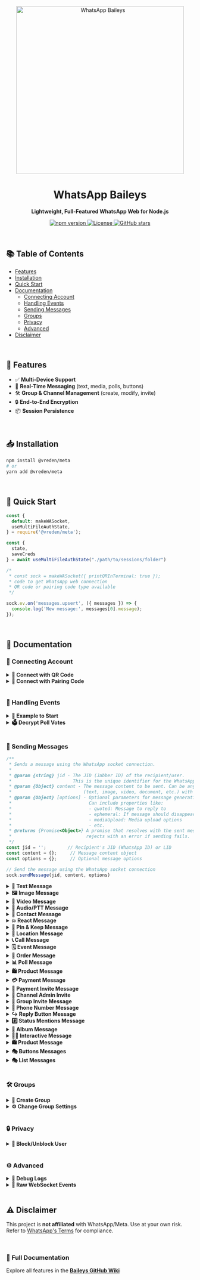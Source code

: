 <div align="center">
  <img src="https://files.catbox.moe/gw41eq.png" alt="WhatsApp Baileys" width="450"/>  

  <h1>WhatsApp Baileys</h1>
  <p><strong>Lightweight, Full-Featured WhatsApp Web for Node.js</strong></p>
  
  <p>
    <a href="https://npmjs.com/package/@whiskeysockets/baileys">
      <img src="https://img.shields.io/npm/v/@whiskeysockets/baileys?color=blue&logo=npm" alt="npm version">
    </a>
    <a href="https://github.com/whiskeysockets/baileys/blob/main/LICENSE">
      <img src="https://img.shields.io/github/license/whiskeysockets/baileys?color=green" alt="License">
    </a>
    <a href="https://github.com/whiskeysockets/baileys/stargazers">
      <img src="https://img.shields.io/github/stars/whiskeysockets/baileys?color=yellow&logo=github" alt="GitHub stars">
    </a>
  </p>
</div>

<br>

## 📚 Table of Contents  
- [Features](#-features)  
- [Installation](#-installation)  
- [Quick Start](#-quick-start)  
- [Documentation](#-documentation)  
  - [Connecting Account](#-connecting-account)  
  - [Handling Events](#-handling-events)  
  - [Sending Messages](#-sending-messages)  
  - [Groups](#-groups)  
  - [Privacy](#-privacy)  
  - [Advanced](#-advanced)  
- [Disclaimer](#-disclaimer)  

<br>

## 🌟 Features
- ✅ **Multi-Device Support**  
- 🔄 **Real-Time Messaging** (text, media, polls, buttons)  
- 🛠️ **Group & Channel Management** (create, modify, invite)  
- 🔒 **End-to-End Encryption**  
- 📦 **Session Persistence**  

<br>

## 📥 Installation
```bash
npm install @vreden/meta
# or
yarn add @vreden/meta
```

<br>

## 🚀 Quick Start
```javascript
const {
  default: makeWASocket,
  useMultiFileAuthState,
} = require('@vreden/meta');

const {
  state,
  saveCreds
} = await useMultiFileAuthState("./path/to/sessions/folder")

/*
 * const sock = makeWASocket({ printQRInTerminal: true });
 * code to get WhatsApp web connection
 * QR code or pairing code type available
 */

sock.ev.on('messages.upsert', ({ messages }) => {
  console.log('New message:', messages[0].message);
});
```

<br>

## 📖 Documentation

### 🔌 Connecting Account
<details>
<summary><strong>🔗 Connect with QR Code</strong></summary>

```javascript
const sock = makeWASocket({
  printQRInTerminal: true, // true to display QR Code
  auth: state
})
```
</details>

<details>
<summary><strong>🔢 Connect with Pairing Code</strong></summary>

```javascript
const sock = makeWASocket({
  printQRInTerminal: false, // false so that the pairing code is not disturbed
  auth: state
})

if (!sock.authState.creds.registered) {
  const number = "62xxxx"

  // use default pairing code (default 1-8)
  const code = await sock.requestPairingCode(number)

  // use customer code pairing (8 digit)
  const customCode = "ABCD4321"
  const code = await sock.requestPairingCode(number, customCode)
  console.log(code)
}
```
</details>

<br>

### 📡 Handling Events
<details>
<summary><strong>📌 Example to Start</strong></summary>

```javascript
sock.ev.on('messages.upsert', ({ messages }) => {
  console.log('New message:', messages[0].message);
});
```
</details>

<details>
<summary><strong>🗳️ Decrypt Poll Votes</strong></summary>

```javascript
sock.ev.on('messages.update', (m) => {
  if (m.pollUpdates) console.log('Poll vote:', m.pollUpdates);
});
```
</details>

<br>

### 📨 Sending Messages

```javascript
/**
 * Sends a message using the WhatsApp socket connection.
 * 
 * @param {string} jid - The JID (Jabber ID) of the recipient/user.
 *                       This is the unique identifier for the WhatsApp user/group.
 * @param {Object} content - The message content to be sent. Can be any valid message type
 *                           (text, image, video, document, etc.) with required parameters.
 * @param {Object} [options] - Optional parameters for message generation and sending.
 *                             Can include properties like:
 *                             - quoted: Message to reply to
 *                             - ephemeral: If message should disappear after viewing
 *                             - mediaUpload: Media upload options
 *                             - etc.
 * @returns {Promise<Object>} A promise that resolves with the sent message info or
 *                            rejects with an error if sending fails.
 */
const jid = '';        // Recipient's JID (WhatsApp ID) or LID
const content = {};     // Message content object
const options = {};     // Optional message options

// Send the message using the WhatsApp socket connection
sock.sendMessage(jid, content, options)
```

<details>
<summary><strong>📝 Text Message</strong></summary>

```javascript
// Simple Text
await sock.sendMessage(jid, { text: 'Hello!' });
```

```javascript
// Text with link preview
await sock.sendMessage(jid, {
  text: 'Visit https://example.com',
  linkPreview: {
    'canonical-url': 'https://example.com',
    title: 'Example Domain',
    description: 'A demo website',
    jpegThumbnail: fs.readFileSync('preview.jpg')
  }
});
```

```javascript
// With Quoted Reply
await sock.sendMessage(jid, { text: 'Hello!' }, { quoted: message });
```
</details>


<details>
<summary><strong>🖼️ Image Message</strong></summary>

```javascript
// With local file buffer
await sock.sendMessage(jid, { 
  image: fs.readFileSync('image.jpg'),
  caption: 'My cat!',
  mentions: ['1234567890@s.whatsapp.net'] // Tag users
});
```

```javascript
// With URL
await sock.sendMessage(jid, { 
  image: { url: 'https://example.com/image.jpg' },
  caption: 'Downloaded image'
});
```
</details>

<details>
<summary><strong>🎥 Video Message</strong></summary>

```javascript
// With Local File
await sock.sendMessage(jid, { 
  video: fs.readFileSync('video.mp4'),
  caption: 'Funny clip!'
});
```

```javascript
// With URL File
await sock.sendMessage(jid, { 
  video: { url: 'https://example.com/video.mp4' },
  caption: 'Streamed video'
});
```

```javascript
// View Once Message
await sock.sendMessage(jid, {
  video: fs.readFileSync('secret.mp4'),
  viewOnce: true // Disappears after viewing
});
```
</details>

<details>
<summary><strong>🎵 Audio/PTT Message</strong></summary>

```javascript
// Regular audio
await sock.sendMessage(jid, { 
  audio: fs.readFileSync('audio.mp3'),
  ptt: false // For music
});
```

```javascript
// Push-to-talk (PTT)
await sock.sendMessage(jid, { 
  audio: fs.readFileSync('voice.ogg'),
  ptt: true, // WhatsApp voice note
  waveform: [0, 1, 0, 1, 0] // Optional waveform
});
```
</details>

<details>
<summary><strong>👤 Contact Message</strong></summary>

```javascript
const vcard = 'BEGIN:VCARD\n' // metadata of the contact card
  + 'VERSION:3.0\n' 
  + 'FN:Jeff Singh\n' // full name
  + 'ORG:Ashoka Uni\n' // the organization of the contact
  + 'TELtype=CELLtype=VOICEwaid=911234567890:+91 12345 67890\n' // WhatsApp ID + phone number
  + 'END:VCARD'

await sock.sendMessage(jid, { 
  contacts: { 
    displayName: 'Your Name', 
    contacts: [{ vcard }] 
  }
})
```
</details>

<details>
<summary><strong>💥 React Message</strong></summary>

```javascript
await sock.sendMessage(jid, {
  react: {
    text: '👍', // use an empty string to remove the reaction
    key: message.key
  }
})
```
</details>

<details>
<summary><strong>📌 Pin & Keep Message</strong></summary>

| Time  | Seconds        |
|-------|----------------|
| 24h    | 86.400        |
| 7d     | 604.800       |
| 30d    | 2.592.000     |

```javascript
// Pin Message
await sock.sendMessage(jid, {
  pin: {
    type: 1, // 2 to remove
    time: 86400,
    key: message.key
  }
})
```

```javascript
// Keep message
await sock.sendMessage(jid, {
  keep: {
    key: message.key,
    type: 1 // or 2 to remove
  }
})
```
</details>

<details>
<summary><strong>📍 Location Message</strong></summary>

```javascript
// Static location
await sock.sendMessage(jid, {
  location: {
    degreesLatitude: 37.422,
    degreesLongitude: -122.084,
    name: 'Google HQ'
  }
});
```

```javascript
// Thumbnail location
await sock.sendMessage(jid, {
  location: {
    degreesLatitude: 37.422,
    degreesLongitude: -122.084,
    name: 'Google HQ',
    jpegThumbnail: fs.readFileSync('preview.jpg')
  }
});
```

```javascript
// Live location (updates in real-time)
await sock.sendMessage(jid, {
  location: {
    degreesLatitude: 37.422,
    degreesLongitude: -122.084,
    accuracyInMeters: 10
  },
  live: true, // Enable live tracking
  caption: 'I’m here!'
});
```
</details>

<details>
<summary><strong>📞 Call Message</strong></summary>

```javascript
await sock.sendMessage(jid, {
  call: {
    name: 'Here is call message',
    type: 1 // 2 for video
  }
})
```
</details>

<details>
<summary><strong>🗓️ Event Message</strong></summary>

```javascript
await sock.sendMessage(jid, {
  event: {
    isCanceled: false, // or true
    name: 'Here is name event',
    description: 'Short description here',
    location: {
      degreesLatitude: 0,
      degreesLongitude: 0,
      name: 'Gedung Tikus Kantor'
    },
    startTime: 17..., // timestamp date
    endTime: 17..., // timestamp date
    extraGuestsAllowed: true // or false
  }
})
```
</details>

<details>
<summary><strong>🛒 Order Message</strong></summary>

```javascript
await sock.sendMessage(jid, {
  order: {
    orderId: '123xxx',
    thumbnail: fs.readFileSync('preview.jpg'),
    itemCount: '123',
    status: 'INQUIRY', // INQUIRY || ACCEPTED || DECLINED
    surface: 'CATALOG',
    message: 'Here is order message',
    orderTitle: 'Here is title order',
    sellerJid: '628xxx@s.whatsapp.net'',
    token: 'token_here',
    totalAmount1000: '300000',
    totalCurrencyCode: 'IDR'
  }
})
```
</details>

<details>
<summary><strong>📊 Poll Message</strong></summary>

```javascript
// Create a poll
await sock.sendMessage(jid, {
  poll: {
    name: 'Favorite color?',
    values: ['Red', 'Blue', 'Green'],
    selectableCount: 1 // Single-choice
  }
});
```

```javascript
// Poll results (snapshot)
await sock.sendMessage(jid, {
  pollResult: {
    name: 'Favorite color?',
    values: [['Red', 10], ['Blue', 20]] // [option, votes]
  }
});
```
</details>

<details>
<summary><strong>🛍️ Product Message</strong></summary>

```javascript
await sock.sendMessage(jid, {
  product: {
    productId: '123',
    title: 'Cool T-Shirt',
    description: '100% cotton',
    price: 1999, // In cents (e.g., $19.99)
    currencyCode: 'USD',
    productImage: fs.readFileSync('shirt.jpg')
  }
});
```
</details>


<details>
<summary><strong>💳 Payment Message</strong></summary>

```javascript
await sock.sendMessage(jid, {
  payment: {
    note: 'Here is payment message',
    currency: 'USD', // optional 
    offset: 0, // optional
    amount: '100000', // optional
    expiry: 0, // optional
    from: '628xxx@s.whatsapp.net', // optional
    image: { // optional
      placeholderArgb: "your_background", // optional
      textArgb: "your_text",  // optional
      subtextArgb: "your_subtext" // optional
    }
  }
})
```
</details>


<details>
<summary><strong>📜 Payment Invite Message</strong></summary>

```javascript
await sock.sendMessage(jid, { 
  paymentInvite: {
    type: 1, // 1 || 2 || 3
    expiry: 0 
  }   
})
```
</details>


<details>
<summary><strong>👤 Channel Admin Invite</strong></summary>

```javascript
await sock.sendMessage(jid, {
  adminInvite: {
    jid: '172xxx@newsletter',
    name: 'Newsletter Title', 
    caption: 'Undangan admin channel saya',
    expiration: 86400,
    jpegThumbnail: fs.readFileSync('preview.jpg') // optional
  }
})
```
</details>


<details>
<summary><strong>👥 Group Invite Message</strong></summary>

```javascript
await sock.sendMessage(jid, {
  groupInvite: {
    jid: '123xxx@g.us',
    name: 'Group Name!', 
    caption: 'Invitation To Join My Whatsapp Group',
    code: 'xYz3yAtf...', // code invite link
    expiration: 86400,
    jpegThumbnail: fs.readFileSync('preview.jpg') // optional            
  }
})
```
</details>

<details>
<summary><strong>🔢 Phone Number Message</strong></summary>

```javascript
// Request phone number
await sock.sendMessage(jid, {
  requestPhoneNumber: {}
})
```
```javascript
// Share phone number
await sock.sendMessage(jid, {
  sharePhoneNumber: {}
})
```
</details>

<details>
<summary><strong>↪️  Reply Button Message</strong></summary>

```javascript
// Reply List Message
await sock.sendMessage(jid, {
  buttonReply: {
    name: 'Hii',
    description: 'description', 
    rowId: 'ID'
  }, 
  type: 'list'
})
```

```javascript
// Reply Button Message
await sock.sendMessage(jid, {
  buttonReply: {
    displayText: 'Hii', 
    id: 'ID'
  }, 
  type: 'plain'
})
```

```javascript
// Reply Template Message
await sock.sendMessage(jid, {
  buttonReply: {
    displayText: 'Hii',
    id: 'ID',
    index: 1 // number id button reply
  }, 
  type: 'template'
})
```

```javascript
// Reply Interactive Message
await sock.sendMessage(jid, {
  buttonReply: {
    body: 'Hii', 
    nativeFlows: {
      name: 'menu_options', 
      paramsJson: JSON.stringify({ id: 'ID', description: 'description' }) 
      version: 1 // 2 | 3
    }
  }, 
  type: 'interactive'
})
```
</details>

<details>
<summary><strong>#️⃣ Status Mentions Message</strong></summary>

```javascript
await sock.sendStatusMentions(jid, {
  image: {
    url: 'https://example.com/image.jpg'
  }, 
  caption: 'Nice day!'
})
```
</details>

<details>
<summary><strong>📸 Album Message</strong></summary>

```javascript
await sock.sendAlbumMessage(jid,
  [{
    image: { url: 'https://example.com/image.jpg' },
    caption: 'Hello World'
  },
  {
    image: fs.readFileSync('image.jpg'), 
    caption: 'Hello World'
  },
  {
    video: { url: 'https://example.com/video.mp4' },
    caption: 'Hello World'
  },
  {
    video: fs.readFileSync('video.mp4'),
    caption: 'Hello World'
  }],
{ quoted: message, delay: 3000 })
```
</details>

<details>
<summary><strong>👨‍💻 Interactive Message</strong></summary>

> This is an interactive chat created based on Proto WhatsApp business data, if the message does not work then there may be a change in the buttonParamsJson structure.

<details>
<summary><strong>Shop Flow Message</strong></summary>

<div align="center">
  <img src="https://files.catbox.moe/pdeeq8.png" alt="Example Shop Message" width="450"/>
  <p>Preview the shop message display, usually used to direct customers to the Facebook page or account.</td>
</div>

```javascript
// Headers Text
await sock.sendMessage(jid, {      
  text: 'Here is body message',
  title: 'Here is title', 
  subtitle: 'Here is subtitle', 
  footer: '© WhatsApp Baileys',
  viewOnce: true,
  shop: {
    surface: 1, // 2 | 3 | 4
    id: 'facebook_store_name'
  }
})
```

```javascript
// Headers Image
await sock.sendMessage(jid, { 
  image: {
    url: 'https://www.example.com/image.jpg'
  },    
  caption: 'Here is body message',
  title: 'Here is title', 
  subtitle: 'Here is subtitle', 
  footer: '© WhatsApp Baileys',
  shop: {
    surface: 1, // 2 | 3 | 4
    id: 'facebook_store_name'
  }, 
  hasMediaAttachment: true, // or false
  viewOnce: true
})
```

```javascript
// Headers Video
await sock.sendMessage(jid, { 
  video: {
    url: 'https://www.example.com/video.mp4'
  },    
  caption: 'Here is body message',
  title: 'Here is title', 
  subtitle: 'Here is subtitle', 
  footer: '© WhatsApp Baileys',
  shop: {
    surface: 1, // 2 | 3 | 4
    id: 'facebook_store_name'
  }, 
  hasMediaAttachment: true, // or false
  viewOnce: true
})
```

```javascript
// Headers Document
await sock.sendMessage(jid, {
  document: { 
    url: 'https://www.example.com/document.pdf' 
  }, 
  mimetype: 'application/pdf', 
  jpegThumbnail: await sock.resize('https://www.example.com/thumbnail.jpg', 320, 320), 
  caption: 'Here is body message',
  title: 'Here is title',
  subtitle: 'Here is subtitle', 
  footer: '© WhatsApp Baileys',
  shop: {
    surface: 1, // 2 | 3 | 4
    id: 'facebook_store_name'
  }, 
  hasMediaAttachment: false, // or true, 
  viewOnce: true
})
```

```javascript
// Headers Location
await sock.sendMessage(jid, { 
  location: {
    degressLatitude: -0, 
    degressLongitude: 0,
    name: 'Example Location'
  },    
  caption: 'Here is body message',
  title: 'Here is title', 
  subtitle: 'Here is subtitle', 
  footer: '© WhatsApp Baileys',
  shop: {
    surface: 1, // 2 | 3 | 4
    id: 'facebook_store_name'
  }, 
  hasMediaAttachment: false, // or true
  viewOnce: true
})
```

```javascript
// Headers Product
await sock.sendMessage(jid, {
  product: {
    productImage: { 
      url: 'https://www.example.com/product.jpg'
    },
    productId: '23942543532047956', // catalog business ID
    title: 'Example Product',
    description: 'Example Product Description',
    currencyCode: 'IDR',
    priceAmount1000: '2000000',
    retailerId: 'ExampleRetailer',
    url: 'https://www.example.com/product',
    productImageCount: 1
  },
  businessOwnerJid: '628xxx@s.whatsapp.net',
  caption: 'Here is body message',
  title: 'Here is title',
  subtitle: 'Here is subtitle',
  footer: '© WhatsApp Baileys',
  shop: {
    surface: 1, // 2 | 3 | 4
    id: 'facebook_store_name'
  }, 
  hasMediaAttachment: false, // or true
  viewOnce: true
})
```
</details>

<details>
<summary><strong>Carosell Message</strong></summary>

<div align="center">
  <img src="https://files.catbox.moe/cf3hxd.png" alt="Example Carosell Message" width="450"/>
  <p>Preview the carosel message display, a scrollable message card that displays various items.</td>
</div>

```javascript
await sock.sendMessage(jid, {
  text: 'Here is body message',
  title: 'Here is title', 
  subtile: 'Here is subtitle', 
  footer: '© WhatsApp baileys',
  cards: [{
    image: { url: 'https://www.example.com/image.jpg' }, // or buffer
    title: 'The title cards',
    body: 'The body cards',
    footer: '© WhatsApp',
    buttons: [{
      name: 'quick_reply',
      buttonParamsJson: JSON.stringify({
        display_text: 'Display Text',
        id: '123'
      })
    },
    {
      name: 'cta_url',
      buttonParamsJson: JSON.stringify({
        display_text: 'Display Text',
        url: 'https://www.example.com'
      })
    }]
  },
  {
    video: { url: 'https://www.example.com/video.mp4' }, // or buffer
    title: 'The title cards 2',
    body: 'The body cards 2',
    footer: '© WhatsApp',
    buttons: [{
      name: 'quick_reply',
      buttonParamsJson: JSON.stringify({
        display_text: 'Display Text',
        id: 'ID'
      })
    },
    {
      name: 'cta_url',
      buttonParamsJson: JSON.stringify({
        display_text: 'Display Text',
        url: 'https://www.example.com'
      })
    }]
  }]
})
```
</details>

<details>
<summary><strong>Native Flow Message</strong></summary>

> Native flow messages are used to display various types of button messages, even for flow dialogs. These buttons are easy to use and are often able to accommodate many parameters.

<details>
<summary><strong>header_type</strong></summary>

```javascript
// Headers text
await sock.sendMessage(jid, {
  text: 'This is body message!',
  title: 'This is title',
  subtitle: 'This is subtitle',
  footer: '© WhatsApp Baileys',
  interactive: native_flow_button
})
```

```javascript
// Headers image
await sock.sendMessage(jid, {
  image: { url: 'https://www.example.com/image.jpg' },
  caption: 'This is body message!',
  title: 'This is title',
  subtitle: 'This is subtitle',
  footer: '© WhatsApp Baileys',
  hasMediaAttachment: true,
  interactive: native_flow_button
})
```

```javascript
// Headers Video
await sock.sendMessage(jid, {
  video: { url: 'https://www.example.com/video.mp4' },
  caption: 'This is body message!',
  title: 'This is title',
  subtitle: 'This is subtitle',
  footer: '© WhatsApp Baileys',
  hasMediaAttachment: true,
  interactive: native_flow_button
})
```

```javascript
// Headers Document
await sock.sendMessage(jid, {
  document: { url: 'https://www.example.com/document.pdf' },
  jpegThumbnail: fs.readFileSync('preview.jpg'),
  mimetype: 'application/pdf',
  caption: 'This is body message!',
  title: 'This is title',
  subtitle: 'This is subtitle',
  footer: '© WhatsApp Baileys',
  hasMediaAttachment: true,
  interactive: native_flow_button
})
```

```javascript
// Headers Location
await sock.sendMessage(jid, {
  location: { 
    degressLatitude: -0,
    degressLongitude: 0,
    name: 'Here is name location'
  },
  caption: 'This is body message!',
  title: 'This is title',
  subtitle: 'This is subtitle',
  footer: '© WhatsApp Baileys',
  hasMediaAttachment: true,
  interactive: native_flow_button
})
```

```javascript
// Headers Product
await sock.sendMessage(jid, {
  product: {
    productImage: { 
      url: 'https://www.example.com/product.jpg'
    },
    productId: '23942543532047956', // catalog business ID
    title: 'Example Product',
    description: 'Example Product Description',
    currencyCode: 'IDR',
    priceAmount1000: '2000000',
    retailerId: 'ExampleRetailer',
    url: 'https://www.example.com/product',
    productImageCount: 1
  },
  businessOwnerJid: '628xxx@s.whatsapp.net',
  caption: 'This is body message!',
  title: 'This is title',
  subtitle: 'This is subtitle',
  footer: '© WhatsApp Baileys',
  hasMediaAttachment: true,
  interactive: native_flow_button
})
```
</details>

<details>
<summary><strong>native_flow_button</strong></summary>

<table>
  <tr>
    <td>
      <img src="https://files.catbox.moe/n3wqck.png" alt="Vreden Quick Reply" width="400">
    </td>
    <td>
      quick_reply
    </td>
  </tr>
  <tr>
    <td>
      <img src="https://files.catbox.moe/0bbxj0.png" alt="Vreden CTA URL" width="400">
    </td>
    <td>
      cta_url
    </td>
  </tr>
</table>

```javascript
const native_flow_button = [{
  name: 'quick_reply',
  buttonParamsJson: JSON.stringify({
    display_text: 'Quick Reply',
    id: '123'
  })
}]
```

```javascript
const native_flow_button = [{
  name: 'cta_url',
  buttonParamsJson: JSON.stringify({
    display_text: 'Action URL',
    url: 'https://www.example.com',
    merchant_url: 'https://www.example.com'
  })
}]
```

```javascript
const native_flow_button = [{
  name: 'cta_copy',
  buttonParamsJson: JSON.stringify({
    display_text: 'Action Copy',
    copy_code: '12345678'
  })
}]
```

```javascript
const native_flow_button = [{
  name: 'cta_call',
  buttonParamsJson: JSON.stringify({
    display_text: 'Action Call',
    phone_number: '628xxx'
  })
}]
```

```javascript
const native_flow_button = [{
  name: 'cta_catalog',
  buttonParamsJson: JSON.stringify({
    business_phone_number: '628xxx'
  })
}]
```

```javascript
const native_flow_button = [{
  name: 'cta_reminder',
  buttonParamsJson: JSON.stringify({
    display_text: 'Action Reminder'
  })
}]
```

```javascript
const native_flow_button = [{
  name: 'cta_cancel_reminder',
  buttonParamsJson: JSON.stringify({
    display_text: 'Action Unreminder'
  })
}]
```

```javascript
const native_flow_button = [{
  name: 'address_message',
  buttonParamsJson: JSON.stringify({
    display_text: 'Form Location'
  })
}]
```

```javascript
const native_flow_button = [{
  name: 'send_location',
  buttonParamsJson: JSON.stringify({
    display_text: 'Send Location'
  })
}]
```

```javascript
const native_flow_button = [{
  name: 'open_webview',
  buttonParamsJson: JSON.stringify({
    title: 'URL Web View',
    link: {
      in_app_webview: true, // or false
      url: 'https://www.example.com'
    }
  })
}]
```

```javascript
const native_flow_button = [{
  name: 'mpm',
  buttonParamsJson: JSON.stringify({
    product_id: '23942543532047956'
  })
}]
```

```javascript
const native_flow_button = [{
  name: 'wa_payment_transaction_details',
  buttonParamsJson: JSON.stringify({
    transaction_id: '12345848'
  })
}]
```

```javascript
const native_flow_button = [{
  name: 'automated_greeting_message_view_catalog',
  buttonParamsJson: JSON.stringify({
    business_phone_number: '628xxx',
    catalog_product_id: '23942543532047956'
  })
}]
```

```javascript
const native_flow_button = [{
  name: 'galaxy_message',
  buttonParamsJson: JSON.stringify({
    mode: 'published',
    flow_message_version: '3',
    flow_token: '1:1307913409923914:293680f87029f5a13d1ec5e35e718af3',
    flow_id: '1307913409923914',
    flow_cta: 'Here is button form',
    flow_action: 'navigate',
    flow_action_payload: {
      screen: 'QUESTION_ONE',
      params: {
        user_id: '123456789',
        referral: 'campaign_xyz'
      }
    },
    flow_metadata: {
      flow_json_version: '201',
      data_api_protocol: 'v2',
      flow_name: 'Lead Qualification [en]',
      data_api_version: 'v2',
      categories: ['Lead Generation', 'Sales']
    }
  })
}]
```

```javascript
const native_flow_button = [{
  name: 'single_select',
  buttonParamsJson: JSON.stringify({
    title: 'Selection Button',
    sections: [{
      title: 'Title 1',
      highlight_label: 'Highlight label 1',
      rows: [{
          header: 'Header 1',
          title: 'Title 1',
          description: 'Description 1',
          id: 'Id 1'
        },
        {
          header: 'Header 2',
          title: 'Title 2',
          description: 'Description 2',
          id: 'Id 2'
        }
      ]
    }]
  })
}]
```
</details>
</details>
</details>

<details>
<summary><strong>🛍️ Product Message</strong></summary>

```javascript
await sock.sendMessage(jid, {
  product: {
    productId: '123',
    title: 'Cool T-Shirt',
    description: '100% cotton',
    price: 1999, // In cents (e.g., $19.99)
    currencyCode: 'USD',
    productImage: fs.readFileSync('shirt.jpg')
  }
});
```
</details>

<details>
<summary><strong>🎭 Buttons Messages</strong></summary>

<br>

> This message button may not work if WhatsApp prohibits the free and open use of the message button. Use a WhatsApp partner if you still want to use the message button.

<details>
<summary><strong>header_type</strong></summary>

```javascript
// Button Headers Text
await sock.sendMessage(jid, {
  text: 'Choose an option:',
  buttons: button_params,
  footer: '© WhatsApp Baileys'
});
```

```javascript
// Button Headers Image
await sock.sendMessage(jid, {
  image: fs.readFileSync('image.jpg'),
  caption: 'Choose an option:',
  buttons: button_params,
  footer: '© WhatsApp Baileys'
});
```

```javascript
// Button Headers Video
await sock.sendMessage(jid, {
  video: fs.readFileSync('video.mp4'),
  caption: 'Choose an option:',
  buttons: button_params,
  footer: '© WhatsApp Baileys'
});
```

```javascript
// Button Headers Location
await sock.sendMessage(jid, {
  location: {
    degreesLatitude: 37.422,
    degreesLongitude: -122.084
  },
  caption: 'Choose an option:',
  buttons: button_params,
  footer: '© WhatsApp Baileys'
});
```
</details>

<details>
<summary><strong>button_params</strong></summary>

```javascript
// Button Params Default
const button_params = [{
  buttonId: 'id1',
  buttonText: {
    displayText: 'Option 1'
  },
  type: 1
},{
  buttonId: 'id2',
  buttonText: {
    displayText: 'Option 2'
  },
  type: 1
}]
```

```javascript
// Button Params NativeFlow
const button_params = [{
  buttonId: 'id1',
  buttonText: {
    displayText: 'Option 1'
  },
  type: 1
},{
  buttonId: 'flow',
  buttonText: {
    displayText: 'flow'
  },
  nativeFlowInfo: {
    name: 'cta_url',
    buttonParamsJson: JSON.stringify({
      display_text: 'Visit URL',
      url: 'https://web.whatsapp.com',
      merchant_url: 'https://web.whatsapp.com'
    })
  },
  type: 2
}]
```
</details>
</details>

<details>
<summary><strong>🎭 List Messages </strong></summary>

```javascript
// Single Select
await sock.sendMessage(jid, {
  text: 'Menu:',
  sections: [
    { title: 'Food', rows: [
      { title: 'Pizza', rowId: 'pizza' },
      { title: 'Burger', rowId: 'burger' }
    ]}
  ],
  buttonText: 'Browse'
});
```

```javascript
// Product List
await sock.sendMessage(jid, {
  title: 'Here is title product',
  text: 'Text message',
  footer: '© WhatsApp Baileys',
  buttonText: 'Select Menu', 
  productList: [{
    title: 'Product Collection', 
    products: [{
      productId: '23942543532047956' // catalog business ID
    }]
  }], 
  businessOwnerJid: '6285643115199@s.whatsapp.net',
  thumbnail: { url: 'https://www.example.com/file' }
})
```
</details>

<br>

### 🛠️ Groups
<details>
<summary><strong>🔄 Create Group</strong></summary>

```javascript
await sock.groupCreate('New Group', [jid1, jid2]);
```
</details>

<details>
<summary><strong>⚙️ Change Group Settings</strong></summary>

```javascript
await sock.groupSettingUpdate(jid, 'announcement'); // Admins only
```
</details>

<br>

### 🔒 Privacy
<details>
<summary><strong>🚫 Block/Unblock User</strong></summary>

```javascript
await sock.updateBlockStatus(jid, 'block'); // or 'unblock'
```
</details>

<br>

### ⚙️ Advanced
<details>
<summary><strong>🔧 Debug Logs</strong></summary>

```javascript
const sock = makeWASocket({ logger: { level: 'debug' } });
```
</details>

<details>
<summary><strong>📡 Raw WebSocket Events</strong></summary>

```javascript
sock.ws.on('CB:presence', (json) => console.log('Presence update:', json));
```
</details>

<br>

## ⚠️ Disclaimer
This project is **not affiliated** with WhatsApp/Meta. Use at your own risk.  
Refer to [WhatsApp's Terms](https://www.whatsapp.com/legal) for compliance.

<br>

### 🔗 Full Documentation
Explore all features in the **[Baileys GitHub Wiki](https://github.com/whiskeysockets/baileys/wiki)**